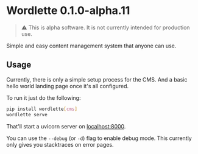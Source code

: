 # Wordlette 0.1.0-alpha.11

> ⚠️ This is alpha software. It is not currently intended for production use.

Simple and easy content management system that anyone can use.

## Usage

Currently, there is only a simple setup process for the CMS. And a basic hello world landing page once it's all
configured.

To run it just do the following:

```bash
pip install wordlette[cms]
wordlette serve
```

That'll start a uvicorn server on [localhost:8000](HTTP://localhost:8000).

You can use the `--debug` (or `-d`) flag to enable debug mode. This currently only gives you stacktraces on error pages.
